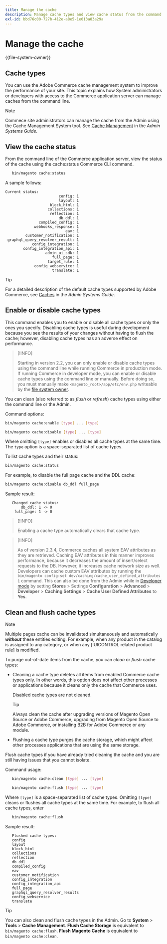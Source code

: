 ```yaml
---
title: Manage the cache
description: Manage cache types and view cache status from the command line using the Commerce CLI
exl-id: bbd76c00-727b-412e-a8e5-1e013a83a29a
---
```

# Manage the cache

{{file-system-owner}}

## Cache types

You can use the Adobe Commerce cache management system to improve the performance of your site. This topic explains how System administrators or developers with access to the Commerce application server can manage caches from the command line.

>[!NOTE]
>
>
>Commece site administrators can manage the cache from the Admin using the Cache Management System tool. See [Cache Management](https://experienceleague.adobe.com/en/docs/commerce-admin/systems/tools/cache-management) in the _Admin Systems Guide_.


## View the cache status

From the command line of the Commerce application server, view the status of the cache using the cache:status Commerce CLI command.

```bash
   bin/magento cache:status
```

<!-- where `--bootstrap=` is a URL-encoded associative array of Commerce [application bootstrap parameters](../bootstrap/set-parameters.md) and values. -->

A sample follows:

```terminal
Current status:
                        config: 1
                        layout: 1
                    block_html: 1
                   collections: 1
                    reflection: 1
                        db_ddl: 1
               compiled_config: 1
             webhooks_response: 1
                           eav: 1
         customer_notification: 1
 graphql_query_resolver_result: 1
            config_integration: 1
        config_integration_api: 1
                  admin_ui_sdk: 1
                     full_page: 1
                   target_rule: 1
             config_webservice: 1
                     translate: 1
```

>[!TIP]
>
>For a detailed description of the default cache types supported by Adobe Commerce, see [Caches](https://experienceleague.adobe.com/en/docs/commerce-admin/systems/tools/cache-management#caches) in the _Admin Systems Guide_.


## Enable or disable cache types

This command enables you to enable or disable all cache types or only the ones you specify. Disabling cache types is useful during development because you see the results of your changes without having to flush the cache; however, disabling cache types has an adverse effect on performance.

>[!INFO]
>
>Starting in version 2.2, you can only enable or disable cache types using the command line while running Commerce in production mode. If running Commerce in developer mode, you can enable or disable cache types using the command line or manually. Before doing so, you must manually make `<magento_root>/app/etc/env.php` writeable by the [file system owner](../../installation/prerequisites/file-system/overview.md).

You can clean (also referred to as _flush_ or _refresh_) cache types using either the command line or the Admin.

Command options:

```bash
bin/magento cache:enable [type] ... [type]
```

```bash
bin/magento cache:disable [type] ... [type]
```

Where omitting `[type]` enables or disables all cache types at the same time. The `type` option is a space-separated list of cache types.

<!-- `--bootstrap=` is a URL-encoded associative array of Commerce [application bootstrap parameters](../bootstrap/set-parameters.md#bootstrap-parameters) and values. -->

To list cache types and their status:

```bash
bin/magento cache:status
```

For example, to disable the full page cache and the DDL cache:

```bash
bin/magento cache:disable db_ddl full_page
```

Sample result:

```terminal
   Changed cache status:
       db_ddl: 1 -> 0
    full_page: 1 -> 0
```

>[!INFO]
>
>Enabling a cache type automatically clears that cache type.

>[!INFO]
>
>As of version 2.3.4, Commerce caches all system EAV attributes as they are retrieved. Caching EAV attributes in this manner improves performance, because it decreases the amount of insert/select requests to the DB. However, it increases cache network size as well. Developers can cache custom EAV attributes by running the `bin/magento config:set dev/caching/cache_user_defined_attributes 1` command. This can also be done from the Admin while in [Developer mode](../bootstrap/application-modes.md) by setting **Stores** > Settings **Configuration** > **Advanced** > **Developer** > **Caching Settings** > **Cache User Defined Attributes** to **Yes**.

## Clean and flush cache types

>[!NOTE]
>
>Multiple pages cache can be invalidated simultaneously and automatically **_without_** these entities editing. For example, when any product in the catalog is assigned to any category, or when any [!UICONTROL related product rule] is modified.

To purge out-of-date items from the cache, you can _clean_ or _flush_ cache types:

-  Cleaning a cache type deletes all items from enabled Commerce cache types only. In other words, this option does not affect other processes or applications because it cleans only the cache that Commerce uses.

   Disabled cache types are not cleaned.

   >[!TIP]
   >
   >Always clean the cache after upgrading versions of Magento Open Source or Adobe Commerce, upgrading from Magento Open Source to Adobe Commerce, or installing B2B for Adobe Commerce or any module.

-  Flushing a cache type purges the cache storage, which might affect other processes applications that are using the same storage.

Flush cache types if you have already tried cleaning the cache and you are still having issues that you cannot isolate.

Command usage:

```bash
   bin/magento cache:clean [type] ... [type]
```

```bash
   bin/magento cache:flush [type] ... [type]
```

Where `[type]` is a space-separated list of cache types. Omitting `[type]` cleans or flushes all cache types at the same time. For example, to flush all cache types, enter

```bash
   bin/magento cache:flush
```

Sample result:

```terminal
   Flushed cache types:
   config
   layout
   block_html
   collections
   reflection
   db_ddl
   compiled_config
   eav
   customer_notification
   config_integration
   config_integration_api
   full_page
   graphql_query_resolver_results
   config_webservice
   translate
```

>[!TIP]
>
>You can also clean and flush cache types in the Admin. Go to **System** > **Tools** > **Cache Management**. **Flush Cache Storage** is equivalent to `bin/magento cache:flush`. **Flush Magento Cache** is equivalent to `bin/magento cache:clean`.
